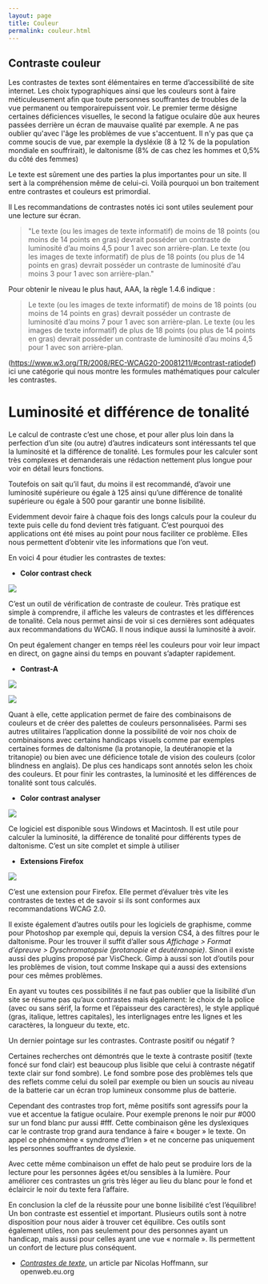 ```yaml
---
layout: page
title: Couleur
permalink: couleur.html
---
```


## Contraste couleur

Les contrastes de textes sont élémentaires en terme d’accessibilité de site internet. Les choix typographiques ainsi que les couleurs sont à faire méticuleusement afin que toute personnes souffrantes de troubles de la vue permanent ou temporairepuissent voir. Le premier terme désigne certaines déficiences visuelles, le second la fatigue oculaire dûe aux heures passées derrière un écran de mauvaise qualité par exemple. A ne pas oublier qu'avec l'âge les problèmes de vue s'accentuent. Il n'y pas que ça comme soucis de vue, par exemple la dysléxie (8 à 12 % de la population mondiale en souffrirait), le daltonisme (8% de cas chez les hommes et 0,5% du côté des femmes) 

Le texte est sûrement une des parties la plus importantes pour un site. Il sert à la compréhension même de celui-ci. Voilà pourquoi un bon traitement entre contrastes et couleurs est primordial.



Il
Les recommandations de contrastes notés ici sont utiles seulement pour une lecture sur écran.

> "Le texte (ou les images de texte informatif) de moins de 18 points (ou moins de 14 points en gras) devrait posséder un contraste de luminosité d’au moins 4,5 pour 1 avec son arrière-plan.
> Le texte (ou les images de texte informatif) de plus de 18 points (ou plus de 14 points en gras) devrait posséder un contraste de luminosité d’au moins 3 pour 1 avec son arrière-plan."

Pour obtenir le niveau le plus haut, AAA, la règle 1.4.6 indique :

> Le texte (ou les images de texte informatif) de moins de 18 points (ou moins de 14 points en gras) devrait posséder un contraste de luminosité d’au moins 7 pour 1 avec son arrière-plan.
> Le texte (ou les images de texte informatif) de plus de 18 points (ou plus de 14 points en gras) devrait posséder un contraste de luminosité d’au moins 4,5 pour 1 avec son arrière-plan.

(https://www.w3.org/TR/2008/REC-WCAG20-20081211/#contrast-ratiodef) ici une catégorie qui nous montre les formules mathématiques pour calculer les contrastes.

Luminosité et différence de tonalité
===

Le calcul de contraste c’est une chose, et pour aller plus loin dans la perfection d’un site (ou autre) d’autres indicateurs sont intéressants tel que la luminosité et la différence de tonalité. Les formules pour les calculer sont très complexes et demanderais une rédaction nettement plus longue pour voir en détail leurs fonctions. 

Toutefois on sait qu’il faut, du moins il est recommandé, d’avoir une luminosité supérieure ou égale à 125 ainsi qu’une différence de tonalité supérieure ou égale à 500 pour garantir une bonne lisibilité.

Evidemment devoir faire à chaque fois des longs calculs pour la couleur du texte puis celle du fond devient très fatiguant. C’est pourquoi des applications ont été mises au point pour nous faciliter ce problème. Elles nous permettent d’obtenir vite les informations que l’on veut.

En voici 4 pour étudier les contrastes de textes:

* **Color contrast check**  

![](img/color-contrast-check.jpg)

C’est un outil de vérification de contraste de couleur. Très pratique est simple à comprendre, il affiche les valeurs de contrastes et les différences de tonalité. Cela nous permet ainsi de voir si ces dernières sont adéquates aux recommandations du WCAG. Il nous indique aussi la luminosité à avoir. 

On peut également changer en temps réel les couleurs pour voir leur impact en direct, on gagne ainsi du temps en pouvant s’adapter rapidement. 


* **Contrast-A**

![](img/contrast-a.jpg)


![](img/contrast-aa.jpg)

Quant à elle, cette application permet de faire des combinaisons de couleurs et de créer des palettes de couleurs personnalisées. Parmi ses autres utilitaires l’application donne la possibilité de voir nos choix de combinaisons avec certains handicaps visuels comme par exemples certaines formes de daltonisme (la protanopie, la deutéranopie et la tritanopie) ou bien avec une déficience totale de vision des couleurs (color blindness en anglais). De plus ces handicaps sont annotés selon les choix des couleurs. Et pour finir les contrastes, la luminosité et les différences de tonalité sont tous calculés.


* **Color contrast analyser** 

![](img/color-contrast-analyser.png)

Ce logiciel est disponible sous Windows et Macintosh. Il est utile pour calculer la luminosité, la différence de tonalité pour différents types de daltonisme. C’est un site complet et simple à utiliser 



* **Extensions Firefox**

![](img/extensions-firefox.png)

C’est une extension pour Firefox. Elle permet d’évaluer très vite les contrastes de textes et de savoir si ils sont conformes aux recommandations WCAG 2.0.

Il existe également d’autres outils pour les logiciels de graphisme, comme pour Photoshop par exemple qui, depuis la version CS4, à des filtres pour le daltonisme. Pour les trouver il suffit d’aller sous *Affichage > Format d’épreuve > Dyschromatopsie (protanopie et deutéranopie)*. Sinon il existe aussi des plugins proposé par VisCheck. Gimp à aussi son lot d’outils pour les problèmes de vision, tout comme Inskape qui a aussi des extensions pour ces mêmes problèmes. 

En ayant vu toutes ces possibilités il ne faut pas oublier que la lisibilité d’un site se résume pas qu’aux contrastes mais également: le choix de la police (avec ou sans sérif, la forme et l’épaisseur des caractères), le style appliqué (gras, italique, lettres capitales), les interlignages entre les lignes et les caractères, la longueur du texte, etc. 

Un dernier pointage sur les contrastes. Contraste positif ou négatif ?

Certaines recherches ont démontrés que le texte à contraste positif (texte foncé sur fond clair) est beaucoup plus lisible que celui à contraste négatif texte clair sur fond sombre). Le fond sombre pose des problèmes tels que des reflets comme celui du soleil par exemple ou bien un soucis au niveau de la batterie car un écran trop lumineux consomme plus de batterie. 

Cependant des contrastes trop fort, même positifs sont agressifs pour la vue et accentue la fatigue oculaire. Pour exemple prenons le noir pur #000 sur un fond blanc pur aussi #fff. Cette combinaison gêne les dyslexiques car le contraste trop grand aura tendance à faire « bouger » le texte. On appel ce phénomène « syndrome d’Irlen » et ne concerne pas uniquement les personnes souffrantes de dyslexie. 

Avec cette même combinaison un effet de halo peut se produire lors de la lecture pour les personnes âgées et/ou sensibles à la lumière. Pour améliorer ces contrastes un gris très léger au lieu du blanc pour le fond et éclaircir le noir du texte fera l’affaire. 

En conclusion la clef de la réussite pour une bonne lisibilité c’est l’équilibre! Un bon contraste est essentiel et important. Plusieurs outils sont à notre disposition pour nous aider à trouver cet équilibre.  Ces outils sont également utiles, non pas seulement pour des personnes ayant un handicap, mais aussi pour celles ayant une vue «  normale ». Ils permettent un confort de lecture plus conséquent.

- *[Contrastes de texte](http://openweb.eu.org/articles/accessibilite_contrastes_textes_sites)*, un article par  Nicolas Hoffmann, sur openweb.eu.org
